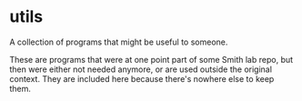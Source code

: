# utils
A collection of programs that might be useful to someone.

These are programs that were at one point part of some Smith lab repo, but then were either not needed anymore, or are used outside the original context. They are included here because there's nowhere else to keep them.
